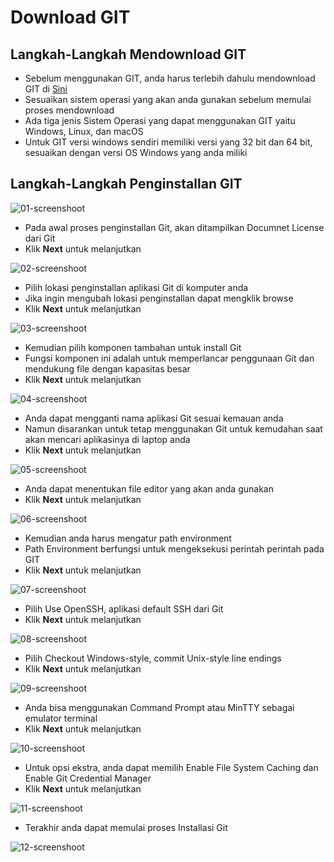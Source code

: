 # Download GIT

## Langkah-Langkah Mendownload GIT

* Sebelum menggunakan GIT, anda harus terlebih dahulu mendownload GIT di [Sini](https://git-scm.com/downloads)
* Sesuaikan sistem operasi yang akan anda gunakan sebelum memulai proses mendownload
* Ada tiga jenis Sistem Operasi yang dapat menggunakan GIT yaitu Windows, Linux, dan macOS
* Untuk GIT versi windows sendiri memiliki versi yang 32 bit dan 64 bit, sesuaikan dengan versi OS Windows yang anda miliki

## Langkah-Langkah Penginstallan GIT

![01-screenshoot](/images/Screenshot_181.png)

* Pada awal proses penginstallan Git, akan ditampilkan Documnet License dari Git
* Klik **Next** untuk melanjutkan

![02-screenshoot](/images/Screenshot_182.png)

* Pilih lokasi penginstallan aplikasi Git di komputer anda
* Jika ingin mengubah lokasi penginstallan dapat mengklik browse
* Klik **Next** untuk melanjutkan

![03-screenshoot](/images/Screenshot_183.png)

* Kemudian pilih komponen tambahan untuk install Git
* Fungsi komponen ini adalah untuk memperlancar penggunaan Git dan mendukung file dengan kapasitas besar
* Klik **Next** untuk melanjutkan

![04-screenshoot](/images/Screenshot_184.png)

* Anda dapat mengganti nama aplikasi Git sesuai kemauan anda
* Namun disarankan untuk tetap menggunakan Git untuk kemudahan saat akan mencari aplikasinya di laptop anda
* Klik **Next** untuk melanjutkan

![05-screenshoot](/images/Screenshot_185.png)

* Anda dapat menentukan file editor yang akan anda gunakan
* Klik **Next** untuk melanjutkan

![06-screenshoot](/images/Screenshot_186.png)

* Kemudian anda harus mengatur path environment
* Path Environment berfungsi untuk mengeksekusi perintah perintah pada GIT
* Klik **Next** untuk melanjutkan

![07-screenshoot](/images/Screenshot_192.png)

* Pilih Use OpenSSH, aplikasi default SSH dari Git
* Klik **Next** untuk melanjutkan

![08-screenshoot](/images/Screenshot_189.png)

* Pilih Checkout Windows-style, commit Unix-style line endings
* Klik **Next** untuk melanjutkan

![09-screenshoot](/images/Screenshot_190.png)

* Anda bisa menggunakan Command Prompt atau MinTTY sebagai emulator terminal
* Klik **Next** untuk melanjutkan

![10-screenshoot](/images/Screenshot_191.png)

* Untuk opsi ekstra, anda dapat memilih Enable File System Caching dan Enable Git Credential Manager
* Klik **Next** untuk melanjutkan

![11-screenshoot](/images/Screenshot_193.png)

* Terakhir anda dapat memulai proses Installasi Git

![12-screenshoot](/images/Screenshot_193.png)